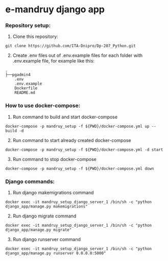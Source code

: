 # e-mandruy django app
### Repository setup:
1. Clone this repository:
```
git clone https://github.com/ITA-Dnipro/Dp-207_Python.git
```
2. Create .env files out of .env.example files for each folder with .env.example file, for example like this:
```
.
├──pgadmin4
    .env
    .env.example
    Dockerfile
    README.md
```
### How to use docker-compose:
1. Run command to build and start docker-compose
```
docker-compose -p mandruy_setup -f ${PWD}/docker-compose.yml up --build -d
```
2. Run command to start already created docker-compose
```
docker-compose -p mandruy_setup -f ${PWD}/docker-compose.yml -d start
```
3. Run command to stop docker-compose
```
docker-compose -p mandruy_setup -f ${PWD}/docker-compose.yml down
```
### Django commands:
1. Run django makemigrations command
```
docker exec -it mandruy_setup_django_server_1 /bin/sh -c "python django_app/manage.py makemigrations"
```
2. Run django migrate command
```
docker exec -it mandruy_setup_django_server_1 /bin/sh -c "python django_app/manage.py migrate"
```
3. Run django runserver command
```
docker exec -it mandruy_setup_django_server_1 /bin/sh -c "python django_app/manage.py runserver 0.0.0.0:5000"
```
